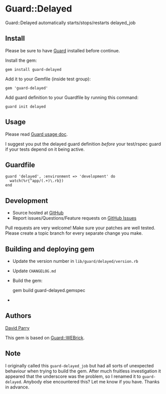 # Guard::Delayed

Guard::Delayed automatically starts/stops/restarts delayed_job

## Install

Please be sure to have [Guard](http://github.com/guard/guard) installed before continue.

Install the gem:

    gem install guard-delayed

Add it to your Gemfile (inside test group):

    gem 'guard-delayed'

Add guard definition to your Guardfile by running this command:

    guard init delayed

## Usage

Please read [Guard usage doc](http://github.com/guard/guard#readme).

I suggest you put the delayed guard definition *before* your test/rspec guard if your tests depend on it
being active.

## Guardfile

    guard 'delayed', :environment => 'development' do
      watch(%r{^app/(.+)\.rb})
    end

## Development

 * Source hosted at [GitHub](http://github.com/suranyami/guard-delayed)
 * Report issues/Questions/Feature requests on [GitHub Issues](http://github.com/suranyami/guard-delayed/issues)

Pull requests are very welcome! Make sure your patches are well tested. Please create a topic branch for every separate change
you make.

## Building and deploying gem

 * Update the version number in `lib/guard/delayed/version.rb`
 * Update `CHANGELOG.md`
 * Build the gem:
 
    gem build guard-delayed.gemspec
    
 * 
    

## Authors

[David Parry](http://github.com/suranyami)

This gem is based on [Guard::WEBrick](http://github.com/fnichol/guard-webrick).

## Note

I originally called this `guard-delayed_job` but had all sorts of unexpected behaviour when trying to build the gem.
After much fruitless investigation it appeared that the underscore was the problem, so I renamed it to `guard-delayed`.
Anybody else encountered this? Let me know if you have. Thanks in advance.

